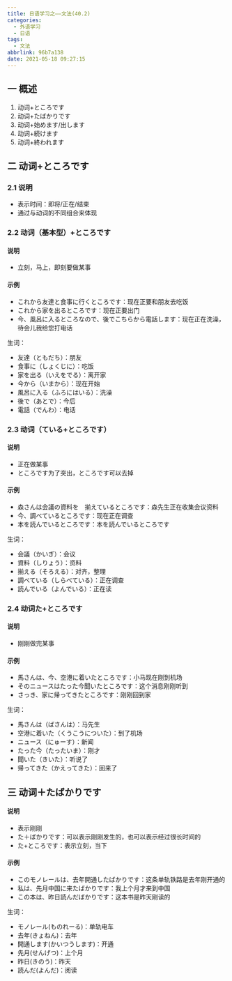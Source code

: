 ```yaml
---
title: 日语学习之——文法(40.2)
categories:
  - 外语学习
  - 日语
tags:
  - 文法
abbrlink: 96b7a138
date: 2021-05-18 09:27:15
---
```

## 一 概述

1. 动词+ところです
2. 动词+たばかりです
3. 动词+始めます/出します
4. 动词+続けます
5. 动词+終われます

<!--more-->

## 二 动词+ところです

### 2.1 说明

* 表示时间：即将/正在/结束
* 通过与动词的不同组合来体现

### 2.2 动词（基本型）+ところです

#### 说明
* 立刻，马上，即刻要做某事

#### 示例

* これから友達と食事に行くところです：现在正要和朋友去吃饭
* これから家を出るところです：现在正要出门
* 今、風呂に入るところなので、後でこちらから電話します：现在正在洗澡，待会儿我给您打电话

生词：

* 友達（ともだち）：朋友
* 食事に（しょくじに）：吃饭
* 家を出る（いえをでる）：离开家
* 今から（いまから）：现在开始
* 風呂に入る（ふろにはいる）：洗澡
* 後で（あとで）：今后
* 電話（でんわ）：电话

### 2.3 动词（ている+ところです）

#### 说明

* 正在做某事
* ところです为了突出，ところです可以去掉

#### 示例

* 森さんは会議の資料を　揃えているところです：森先生正在收集会议资料
* 今、調べているところです：现在正在调查
* 本を読んでいるところです：本を読んでいるところです

生词：

* 会議（かいぎ）：会议
* 資料（しりょう）：资料
* 揃える（そろえる）：对齐，整理
* 調べている（しらべている）：正在调查
* 読んでいる（よんでいる）：正在读

### 2.4 动词た+ところです

#### 说明

* 刚刚做完某事

#### 示例

* 馬さんは、今、空港に着いたところです：小马现在刚到机场
* そのニュースはたった今聞いたところです：这个消息刚刚听到
* さっき、家に帰ってきたところです：刚刚回到家

生词：

* 馬さんは（ばさんは）：马先生
* 空港に着いた（くうこうについた）：到了机场
* ニュース（にゅーす）：新闻
* たった今（たったいま）：刚才
* 聞いた（きいた）：听说了
* 帰ってきた（かえってきた）：回来了

## 三 动词＋たばかりです

#### 说明

* 表示刚刚
* た＋ばかりです：可以表示刚刚发生的，也可以表示经过很长时间的
* た+ところです：表示立刻，当下

#### 示例
* このモノレールは、去年開通したばかりです：这条单轨铁路是去年刚开通的
* 私は、先月中国に来たばかりです：我上个月才来到中国
* この本は、昨日読んだばかりです：这本书是昨天刚读的

生词：

* モノレール(ものれーる)：单轨电车
* 去年(きょねん)：去年
* 開通します(かいつうします)：开通
* 先月(せんげつ)：上个月
* 昨日(きのう)：昨天
* 読んだ(よんだ)：阅读
